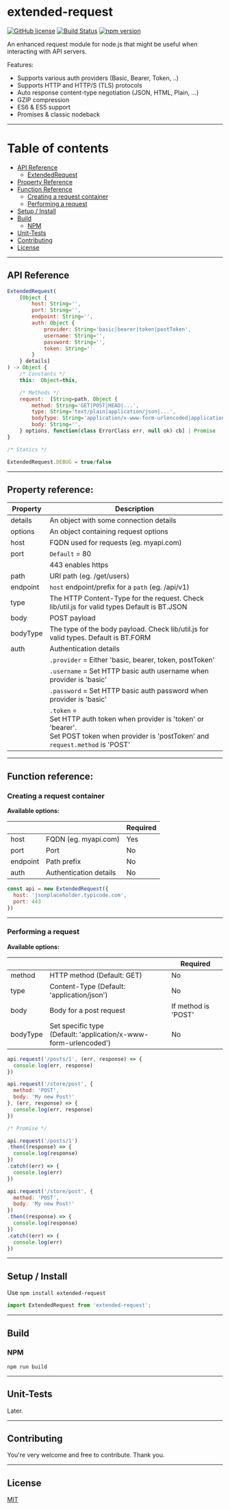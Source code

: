 
# extended-request

[![GitHub license](https://img.shields.io/badge/license-MIT-blue.svg)](../master/LICENSE.MD) [![Build Status](https://travis-ci.org/Burnett01/extended-request.svg?branch=master)](https://travis-ci.org/Burnett01/extended-request) [![npm version](https://badge.fury.io/js/extended-request.svg?ver=88)](https://badge.fury.io/js/extended-request)

An enhanced request module for node.js that might be useful when interacting with API servers.

Features:
  * Supports various auth providers (Basic, Bearer, Token, ..)
  * Supports HTTP and HTTP/S (TLS) protocols
  * Auto response content-type negotiation (JSON, HTML, Plain, ...)
  * GZIP compression
  * ES6 & ES5 support
  * Promises & classic nodeback

---

# Table of contents
* [API Reference](#api-reference)
  * [ExtendedRequest](#extendedrequest)
* [Property Reference](#property-reference)
* [Function Reference](#function-reference)
  * [Creating a request container](#creating-a-request-container)
  * [Performing a request](#performing-a-request)
* [Setup / Install](#setup-install)
* [Build](#build)
  * [NPM](#npm)
* [Unit-Tests](#unit-tests)
* [Contributing](#contributing)
* [License](#license)

---

## API Reference

```javascript
ExtendedRequest(
    [Object {
        host: String='',
        port: String='',
        endpoint: String='',
        auth: Object { 
            provider: String='basic|bearer|token|postToken',
            username: String='',
            password: String='',
            token: String=''
        }
    } details]
) -> Object {
    /* Constants */
    this:  Object=this,

    /* Methods */
    request:  [String=path, Object {
        method: String='GET|POST|HEAD|...',
        type: String='text/plain|application/json|...',
        bodyType: String='application/x-www-form-urlencoded|application/json|...',
        body: String='',
    } options, function(class ErrorClass err, null ok) cb] | Promise
}

/* Statics */

ExtendedRequest.DEBUG = true/false
```

---

## Property reference:

| Property | Description |
| ------ | ----------- |
| details | An object with some connection details |
| options | An object containing request options |
| host | FQDN used for requests (eg. myapi.com) |
| port | ``Default`` = 80
|  | 443 enables https |
| path | URI path (eg. /get/users)
| endpoint | ``host`` endpoint/prefix for a ``path`` (eg. /api/v1)
| type | The HTTP Content-Type for the request. Check lib/util.js for valid types Default is BT.JSON
| body | POST payload
| bodyType | The type of the body payload. Check lib/util.js for valid types. Default is BT.FORM
| auth | Authentication details 
|  |``.provider`` = Either 'basic, bearer, token, postToken' |
|  |``.username`` = Set HTTP basic auth username when provider is 'basic' |
|  |``.password`` = Set HTTP basic auth password when provider is 'basic' |
|  |``.token`` = <br />Set HTTP auth token when provider is 'token' or 'bearer'. <br />Set POST token when provider is 'postToken' and ``request.method`` is 'POST'  |

---

## Function reference:

### Creating a request container

**Available options:**

| |  | Required | 
| ------ | ----------- | ------ |
| host | FQDN (eg. myapi.com) | Yes |
| port | Port | No |
| endpoint | Path prefix | No |
| auth | Authentication details | No |

```javascript
const api = new ExtendedRequest({
  host: 'jsonplaceholder.typicode.com',
  port: 443
})
```

---

### Performing a request

**Available options:**

| |  | Required | 
| ------ | ----------- | ------ |
| method | HTTP method (Default: GET) | No |
| type | Content-Type (Default: 'application/json') | No |
| body | Body for a post request | If method is 'POST' |
| bodyType | Set specific type <br />(Default: 'application/x-www-form-urlencoded')| No|

```javascript
api.request('/posts/1', (err, response) => {
  console.log(err, response)
})

api.request('/store/post', {
  method: 'POST',
  body: 'My new Post!'
}, (err, response) => {
  console.log(err, response)
})

/* Promise */

api.request('/posts/1')
.then((response) => {
  console.log(response)
})
.catch((err) => {
  console.log(err)
})

api.request('/store/post', {
  method: 'POST',
  body: 'My new Post!'
})
.then((response) => {
  console.log(response)
})
.catch((err) => {
  console.log(err)
})
```

---

## Setup / Install

Use `npm install extended-request` 

```javascript
import ExtendedRequest from 'extended-request';
```

---

## Build

### NPM

```npm run build```

---

## Unit-Tests

Later.

---

## Contributing

You're very welcome and free to contribute. Thank you.

---

## License

[MIT](../master/LICENSE.MD)
